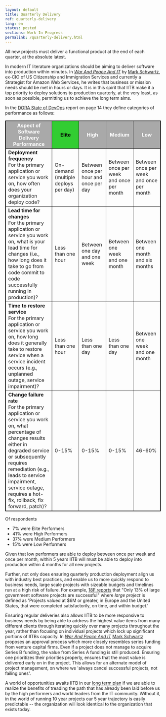 ```yaml
---
layout: default
title: Quarterly Delivery
ref: quarterly-delivery
lang: en
status: posted
sections: Work In Progress
permalink: /quarterly-delivery.html
---
```

<!-- markdownlint-disable MD033 -->
<!-- the below cSpell statement says to ignore any text between HTML tags. E.g. it will ignore "th rowspan='2'" in this string: <th rowspan='2'> -->
<!-- cSpell:ignoreRegExp /\<[^\>]+\>/ -->

<style>
table, th, td {
  border: 1px solid black;
}

th {
  background-color: #a9a9a9;
  font-weight: bold;
  color:white;
}
</style>

All new projects must deliver a functional product at the end of each quarter, at the absolute latest.

In modern IT literature organizations should be aiming to deliver software into production within minutes. In [*War And Peace And IT*](https://itrevolution.com/book/war-and-peace-and-it/) by [Mark Schwartz](https://itrevolution.com/faculty/mark-schwartz/), ex-CIO of US Citizenship and Immigration Services and currently a Strategist for Amazon Web Services, he writes that business or mission needs should be met in hours or days.
It is in this spirit that IITB make it a top priority to deploy solutions to production quarterly, at the very least, as soon as possible, permitting us to achieve the long term aims.

In the [DORA State of DevOps](http://cloudplatformonline.com/rs/248-TPC-286/images/DORA-State%20of%20DevOps.pdf) report on page 14 they define categories of performance as follows:

<table>
  <tr>
    <th>Aspect of Software Delivery Performance</th>
    <th style="background-color: #32cd32; font-weight: bold; color:black;">Elite</th>
    <th>High</th>
    <th>Medium</th>
    <th>Low</th>
  </tr>
  <tr>
    <td><b>Deployment frequency</b><br>For the primary application or service you work on, how often does your organization deploy code?</td>
    <td>On-demand (multiple deploys per day)</td>
    <td>Between once per hour and once per day</td>
    <td>Between once per week and once per month</td>
    <td>Between once per week and once per month</td>
  </tr>
  <tr>
    <td><b>Lead time for changes</b><br>For the primary application or service you work on, what is your lead time for changes (i.e., how long does it take to go from code commit to code successfully running in production)?</td>
    <td>Less than one hour</td>
    <td>Between one day and one week</td>
    <td>Between one week and one month</td>
    <td>Between one month and six months</td>
  </tr>
  <tr>
    <td><b>Time to restore service</b><br> For the primary application or service you work on, how long does it generally take to restore service when a service incident occurs (e.g., unplanned outage, service impairment)?</td>
    <td>Less than one hour</td>
    <td>Less than one day</td>
    <td>Less than one day</td>
    <td>Between one week and one month</td>
  </tr>
  <tr>
    <td><b>Change failure rate</b><br>For the primary application or service you work on, what percentage of changes results either in degraded service or subsequently requires remediation (e.g., leads to service impairment, service outage, requires a hot-fix, rollback, fix forward, patch)?</td>
    <td>0-15%</td>
    <td>0-15%</td>
    <td>0-15%</td>
    <td>46-60%</td>
  </tr>
</table>

Of respondents

- 7% were Elite Performers
- 41% were High Performers
- 37% were Medium Performers
- 15% were Low Performers

Given that low performers are able to deploy between once per week and once per month, within 5 years IITB will must be able to deploy into production within 4 months for all new projects.

Further, not only does ensuring quarterly production deployment align us with industry best practices, and enable us to more quickly respond to business needs, large scale projects with sizeable budgets and timelines run at a high risk of failure.
For example, [18F reports](https://github.com/18F/technology-budgeting/blob/master/handbook.md) that "Only 13% of large government software projects are successful" where *large project* is defined as 'Projects valued at $6M or greater, in Europe and the United States, that were completed satisfactorily, on time, and within budget.'

Ensuring regular deliveries also allows IITB to be more responsive to business needs by being able to address the highest value items from many different clients through iterating quickly over many projects throughout the year, rather than focusing on individual projects which lock up significant portions of IITBs capacity.
In [*War And Peace And IT*](https://itrevolution.com/book/war-and-peace-and-it/) [Mark Schwartz](https://itrevolution.com/faculty/mark-schwartz/) proposes an approval process which more closely resembles series funding from venture capital firms. Even if a project does not manage to acquire Series B funding, the value from Series A funding is still produced.
Ensuring one prioritizes their priorities properly, ensures that the most value is delivered early on in the project.
This allows for an alternate model of project management, on where we 'always cancel successful projects, not failing ones'.

A world of opportunities awaits IITB in our [long term plan](./it-picture-long-term.md) if we are able to realize the benefits of treading the path that has already been laid before us by the high performers and world leaders from the IT community.
Without it, in the world of running 10 year projects our 5 year trajectory is easily predictable -- the organization will look identical to the organization that exists today.
